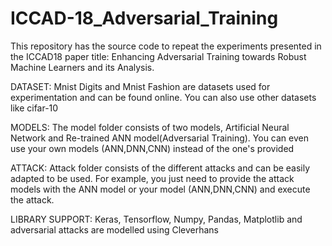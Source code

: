 # ICCAD-18_Adversarial_Training
This repository has the source code to repeat the experiments presented in the ICCAD18 paper title: Enhancing Adversarial Training towards Robust Machine Learners and its Analysis.

DATASET: Mnist Digits and Mnist Fashion are datasets used for experimentation and can be found online. You can also use other datasets like cifar-10

MODELS: The model folder consists of two models, Artificial Neural Network and Re-trained ANN model(Adversarial Training). You can even use your own  models (ANN,DNN,CNN) instead of the one's provided

ATTACK: Attack folder consists of the different attacks and can be easily adapted to be used. For example, you just need to provide the attack models with the ANN model or your model (ANN,DNN,CNN) and execute the attack.

LIBRARY SUPPORT: Keras, Tensorflow, Numpy, Pandas, Matplotlib and adversarial attacks are modelled using Cleverhans
